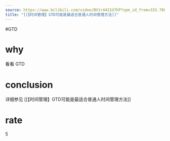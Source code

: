 ```yaml
---
source: https://www.bilibili.com/video/BV1r4421U7hP?spm_id_from=333.788.videopod.sections&vd_source=549bde2564979641a5f0adbcfa529b0a
title: "[[【时间管理】GTD可能是最适合普通人时间管理方法]]"
---
```


#GTD 
# why
看看 GTD
# conclusion
详细参见 [[【时间管理】GTD可能是最适合普通人时间管理方法]]

# rate
5